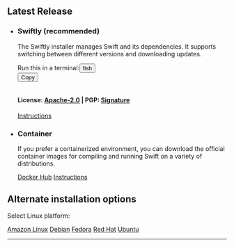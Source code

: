 ## Latest Release
<ul class="grid-level-0 grid-layout-1-column">
<li class="grid-level-1 featured">
    <h3>Swiftly (recommended)</h3>
  <p class="description">
    The Swiftly installer manages Swift and its dependencies. It supports switching between different versions and downloading updates.
  </p>
  <div class="shellcode-intro">Run this in a terminal:<button id="shell" class="toggle">fish</button></div>
  <div class="language-plaintext highlighter-rouge"><div class="highlight"><button>Copy</button><pre class="highlight"><code id="shellcode" style="white-space: initial;"></code></pre></div></div>
  <h4>License: <a href="https://raw.githubusercontent.com/swiftlang/swiftly/refs/heads/main/LICENSE.txt">Apache-2.0</a> | PGP: <a href="https://download.swift.org/swiftly/linux/swiftly-0.4.0-dev-x86_64.tar.gz.sig">Signature</a></h4>
  <a href="/install/linux/swiftly" class="cta-secondary">Instructions</a>
</li>
</ul>

<script>
var shell = "";
var shellToggle = document.getElementById("shell");
var code = document.getElementById("shellcode");

function setShell() {
  code.innerText = "curl -O https://download.swift.org/swiftly/linux/swiftly-$(uname -m).tar.gz && \\\n"
  code.innerText += "tar zxf swiftly-$(uname -m).tar.gz && \\\n"
  code.innerText += "./swiftly init --quiet-shell-followup && \\\n"

  if (shell == "sh") {
    shell = "fish";
    code.innerText = code.innerText.replace("$(", "(") // Subshells are invoked differently in fish
    code.innerText = code.innerText.replace("$(", "(")
    code.innerText += "set -q SWIFTLY_HOME_DIR && . \"$SWIFTLY_HOME_DIR/env.fish\" || . ~/.local/share/swiftly/env.fish"
    shellToggle.innerText = "sh";
  } else {
    shell = "sh";
    code.innerText += ". ${SWIFTLY_HOME_DIR:-~/.local/share/swiftly}/env.sh && \\\n"
    code.innerText += "hash -r"
    shellToggle.innerText = "fish";
  }
}

setShell();

shellToggle.addEventListener("mousedown", function() {
  setShell();
});
</script>

<ul class="grid-level-0 grid-layout-1-column">
<li class="grid-level-1">
    <h3>Container</h3>
    <p class="description">
      If you prefer a containerized environment, you can download the official container images for compiling and running Swift on a variety of distributions.
    </p>
    <a href="https://hub.docker.com/_/swift" class="cta-secondary external">Docker Hub</a>
    <a href="/install/linux/docker" class="cta-secondary">Instructions</a>
  </li>
</ul>

## Alternate installation options

<p id="platforms">Select Linux platform:</p>

<div class="interactive-tabs os">
  <div class="tabs">
    <a href="/install/linux/amazonlinux/2#versions" aria-pressed="{{ include.amazonlinux }}">Amazon Linux</a>
    <a href="/install/linux/debian/12#versions" aria-pressed="{{ include.debian }}">Debian</a>
    <a href="/install/linux/fedora/39#versions" aria-pressed="{{ include.fedora }}">Fedora</a>
    <a href="/install/linux/ubi/9#versions" aria-pressed="{{ include.ubi }}">Red Hat</a>
    <a href="/install/linux/ubuntu#versions" aria-pressed="{{ include.ubuntu }}">Ubuntu</a>
  </div>
</div>

<hr>

